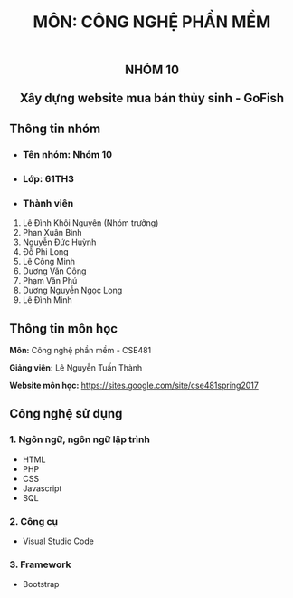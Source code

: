 <h1 align="center"> MÔN: CÔNG NGHỆ PHẦN MỀM </h1>

<h2 align="center"> <br> NHÓM 10 <br> <br> Xây dựng website mua bán thủy sinh - GoFish </h2>

## Thông tin nhóm

- <h3> Tên nhóm: Nhóm 10</h3>

- <h3> Lớp: 61TH3</h3>

- <h3> Thành viên </h3>

1. Lê Đình Khôi Nguyên (Nhóm trưởng)
2. Phan Xuân Bình
3. Nguyễn Đức Huỳnh
4. Đỗ Phi Long
5. Lê Công Minh
6. Dương Văn Công
7. Phạm Văn Phú
8. Dương Nguyễn Ngọc Long
9. Lê Đình Minh


## Thông tin môn học
**Môn:** Công nghệ phần mềm - CSE481

**Giảng viên:** Lê Nguyễn Tuấn Thành

**Website môn học:** https://sites.google.com/site/cse481spring2017

## Công nghệ sử dụng
<h3> 1. Ngôn ngữ, ngôn ngữ lập trình </h3>

- HTML
- PHP
- CSS
- Javascript
- SQL

<h3> 2. Công cụ </h3>

- Visual Studio Code

<h3> 3. Framework </h3>

- Bootstrap
